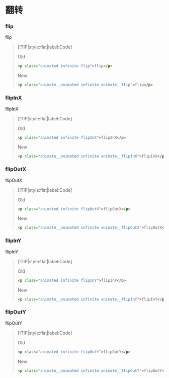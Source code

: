 # 翻转

<!-- toc -->

### flip

<p class="animated infinite flip">flip</p>

> [!TIP|style:flat|label:Code]
>
> <span class="tip">Old</span>
>
> ```html
> <p class="animated infinite flip">flip</p>
> ```
>
> <span class="tip">New</span>
>
> ```html
> <p class="animate__animated infinite animate__flip">flip</p>
> ```

### flipInX

<p class="animated infinite flipInX">flipInX</p>

> [!TIP|style:flat|label:Code]
>
> <span class="tip">Old</span>
>
> ```html
> <p class="animated infinite flipInX">flipInX</p>
> ```
>
> <span class="tip">New</span>
>
> ```html
> <p class="animate__animated infinite animate__flipInX">flipInX</p>
> ```

### flipOutX

<p class="animated infinite flipOutX">flipOutX</p>

> [!TIP|style:flat|label:Code]
>
> <span class="tip">Old</span>
>
> ```html
> <p class="animated infinite flipOutX">flipOutX</p>
> ```
>
> <span class="tip">New</span>
>
> ```html
> <p class="animate__animated infinite animate__flipOutX">flipOutX</p>
> ```

### flipInY

<p class="animated infinite flipInY">flipInY</p>

> [!TIP|style:flat|label:Code]
>
> <span class="tip">Old</span>
>
> ```html
> <p class="animated infinite flipInY">flipInY</p>
> ```
>
> <span class="tip">New</span>
>
> ```html
> <p class="animate__animated infinite animate__flipInY">flipInY</p>
> ```

### flipOutY

<p class="animated infinite flipOutY">flipOutY</p>

> [!TIP|style:flat|label:Code]
>
> <span class="tip">Old</span>
>
> ```html
> <p class="animated infinite flipOutY">flipOutY</p>
> ```
>
> <span class="tip">New</span>
>
> ```html
> <p class="animate__animated infinite animate__flipOutY">flipOutY</p>
> ```

<!-- endtoc -->